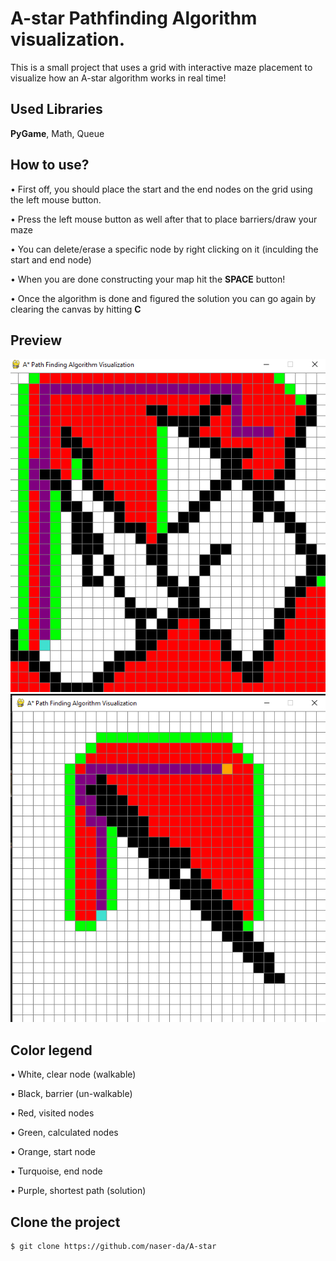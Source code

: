 # A-star Pathfinding Algorithm visualization.

This is a small project that uses a grid with interactive maze placement to visualize how an A-star algorithm works in real time!

## Used Libraries
**PyGame**, Math, Queue

## How to use?

• First off, you should place the start and the end nodes on the grid using the left mouse button.

• Press the left mouse button as well after that to place barriers/draw your maze

• You can delete/erase a specific node by right clicking on it (inculding the start and end node)

• When you are done constructing your map hit the **SPACE** button!

• Once the algorithm is done and figured the solution you can go again by clearing the canvas by hitting **C**

## Preview

![alt text](./1.png "Preview 1")
![alt text](./2.png "Preview 2")

## Color legend

• White, clear node (walkable)

• Black, barrier (un-walkable)

• Red, visited nodes

• Green, calculated nodes

• Orange, start node

• Turquoise, end node

• Purple, shortest path (solution)

## Clone the project

```
$ git clone https://github.com/naser-da/A-star
```